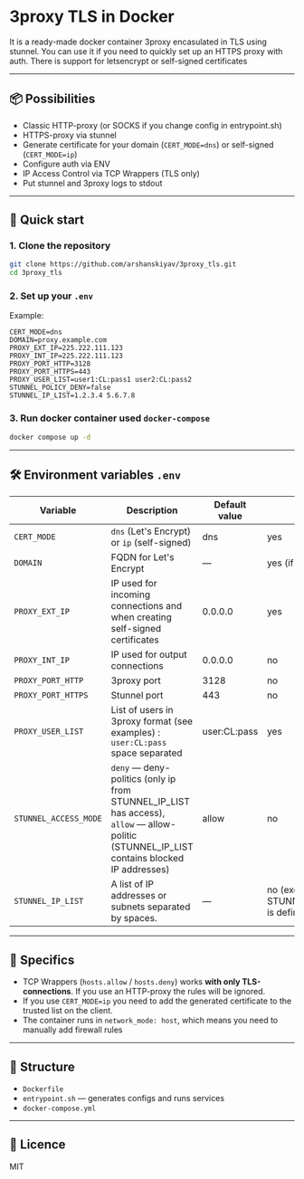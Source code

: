 # 3proxy TLS in Docker

It is a ready-made docker container 3proxy encasulated in TLS using stunnel. You can use it if you need to quickly set up an HTTPS proxy with auth. There is support for letsencrypt or self-signed certificates

---

## 📦 Possibilities
- Classic HTTP-proxy (or SOCKS if you change config in entrypoint.sh)
- HTTPS-proxy via stunnel
- Generate certificate for your domain (`CERT_MODE=dns`) or self-signed (`CERT_MODE=ip`)
- Configure auth via ENV
- IP Access Control via TCP Wrappers (TLS only)
- Put stunnel and 3proxy logs to stdout

---

## 🚀 Quick start

### 1. Clone the repository
```bash
git clone https://github.com/arshanskiyav/3proxy_tls.git
cd 3proxy_tls
```

### 2. Set up your `.env`
Example:
```env
CERT_MODE=dns
DOMAIN=proxy.example.com
PROXY_EXT_IP=225.222.111.123
PROXY_INT_IP=225.222.111.123
PROXY_PORT_HTTP=3128
PROXY_PORT_HTTPS=443
PROXY_USER_LIST=user1:CL:pass1 user2:CL:pass2
STUNNEL_POLICY_DENY=false
STUNNEL_IP_LIST=1.2.3.4 5.6.7.8
```

### 3. Run docker container used `docker-compose`
```bash
docker compose up -d
```

---

## 🛠 Environment variables `.env`

| Variable             | Description                                                                 | Default<br>value | Required |
|------------------------|---------------------------------------------------------------------------|------------------------|--------------|
| `CERT_MODE`            | `dns` (Let's Encrypt) or `ip` (self-signed)                              | dns                    | yes           |
| `DOMAIN`               | FQDN for Let's Encrypt                                                    | —                      | yes (if CERT_MODE=dns) |
| `PROXY_EXT_IP`         | IP used for incoming connections and when creating self-signed certificates | 0.0.0.0                | yes           |
| `PROXY_INT_IP`         | IP used for output connections                                            | 0.0.0.0              | no          |
| `PROXY_PORT_HTTP`      | 3proxy port | 3128                   | no          |
| `PROXY_PORT_HTTPS`     | Stunnel port                                          | 443                    | no          |
| `PROXY_USER_LIST`      | List of users in 3proxy format (see examples) : `user:CL:pass` space separated       | user:CL:pass           | yes           |
| `STUNNEL_ACCESS_MODE`  | `deny` — deny-politics (only ip from STUNNEL_IP_LIST has access), <br>`allow` — allow-politic (STUNNEL_IP_LIST contains blocked IP addresses)                         | allow                  | no          |
| `STUNNEL_IP_LIST`      | A list of IP addresses or subnets separated by spaces.                                       | —                      | no (except in cases where STUNNEL_ACCESS_MODE is defined) |


---

## 🔐 Specifics
- TCP Wrappers (`hosts.allow` / `hosts.deny`) works **with only TLS-connections**. If you use an HTTP-proxy the rules will be ignored.
- If you use `CERT_MODE=ip` you need to add the generated certificate to the trusted list on the client.
- The container runs in `network_mode: host`, which means you need to manually add firewall rules

---

## 📂 Structure
- `Dockerfile`
- `entrypoint.sh` — generates configs and runs services
- `docker-compose.yml`

---

## 📜 Licence
MIT
